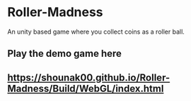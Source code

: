 # Roller-Madness
An unity based game where you collect coins as a roller ball.

## Play the demo game here 
## https://shounak00.github.io/Roller-Madness/Build/WebGL/index.html

